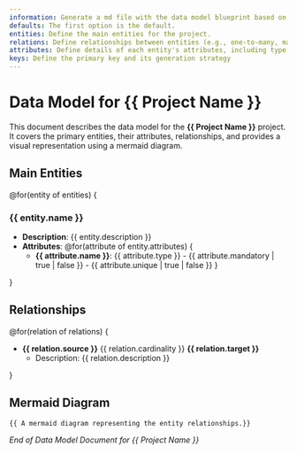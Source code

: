 ```yaml
---
information: Generate a md file with the data model blueprint based on this template.
defaults: The first option is the default.
entities: Define the main entities for the project.
relations: Define relationships between entities (e.g., one-to-many, many-to-many).
attributes: Define details of each entity's attributes, including type, mandatory, unique, etc.
keys: Define the primary key and its generation strategy
---
```


# Data Model for **{{ Project Name }}**

This document describes the data model for the **{{ Project Name }}** project. It covers the primary entities, their attributes, relationships, and provides a visual representation using a mermaid diagram.

<!--This is the most critical part of the data model.
- Read the feature and specification lists to get an idea of the application domain.
- Think deeply about the entities and their relationships.
- Evaluate 2-3 options and choose the simplest one.
- After having the entities, think about the attributes.
- Take into account it it will be a relational or a no-sql database.
- Then materialize the list of entities and their attributes and relationships.
 -->

## Main Entities

@for(entity of entities) {

### {{ entity.name }}

- **Description**: {{ entity.description }}
- **Attributes**:
  @for(attribute of entity.attributes) {
  - **{{ attribute.name }}**: {{ attribute.type }} - {{ attribute.mandatory | true | false }} - {{ attribute.unique | true | false  }}
    }
    
}

## Relationships

@for(relation of relations) {

- **{{ relation.source }}** {{ relation.cardinality }} **{{ relation.target }}**
  - Description: {{ relation.description }}
    
}

## Mermaid Diagram

<!--Example of a mermaid diagram:
erDiagram
    CUSTOMER ||--o{ ORDER : places
    ORDER ||--|{ LINE_ITEM : contains
    CUSTOMER }|..|{ DELIVERY_ADDRESS : uses
}}
-->

```mermaid
{{ A mermaid diagram representing the entity relationships.}}
```

_End of Data Model Document for {{ Project Name }}_
